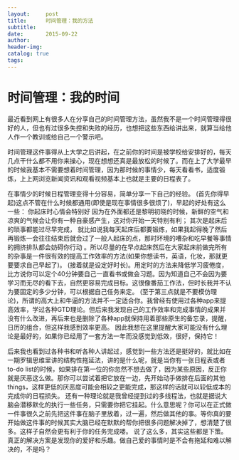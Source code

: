 ```yaml
---
layout:     post  
title:      时间管理：我的方法
subtitle:  
date:       2015-09-22  
author:  
header-img: 
catalog: true  
tags:
--- 
```


# 时间管理：我的时间

最近看到网上有很多人在分享自己的时间管理方法，虽然我不是一个时间管理得很好的人，但也有过很多失控和失败的经历，也想把这些东西给讲出来，就算当给他人作一个教训或给自己一个警示吧。

时间管理这件事得从上大学之后讲起，在之前你的时间是被学校给安排好的，每天几点干什么都不用你来操心，现在想想还真是最放松的时候了。而在上了大学最早的时候我基本不需要想着时间管理，因为那时候的事情少，每天看看书，适度锻炼，上上网浏览新闻资讯和观看视频基本上也就是主要的日程表了。

在事情少的时候日程管理变得十分容易，简单分享一下自己的经验。
(首先你得早起)这点不管在什么时候都通用(即使是现在事情很多很烦了)，早起的好处有这么一些：
你起床时心情会特别好
因为在外面都还是黎明初晓的时候，新鲜的空气和凉爽的气候会让你有一种自豪感产生，这对你开始一天特别有利；
其次是起床后的琐事都能过尽早完成，
就比如说我每天起床后都要锻炼，如果我起得晚了然后再锻炼一会往往结束后就会过了一般人起床的点，那时环境的嘈杂和吃早餐等事情的拥挤排队都会妨碍你行动 。所以尽量的在早点起床然后在大家起床前做完所有的杂事是一件很有效的提高工作效率的方法(如果你想读书，英语，化妆，那就更要要求自己早起了)。
(接着就是设定好时长)。用定时的方法来降低学习疲倦度，比方说你可以定个40分钟要自己一直看书或做会习题。因为知道自己不会因为要学习而无尽的看下去，自然更容易完成目标。这很像番茄工作法，但时长我并不认为要固定的多少分钟，可以根据自己任务来定。
(至于第三点就是不要模仿理论)，所谓的高大上和牛逼的方法并不一定适合你。我曾经有使用过各种app来提高效率，学过各种GTD理论。但后来我发现自己的工作效率和完成事情的成果并没有什么改进，再后来也是删除了各种app就保持用着那些原生的备忘录，提醒，日历的组合，但这样我感到效率更高。
因此我想在这里提醒大家可能没有什么理论是最好的，如果你已经用了一套方法一年而没感觉到低效，很好，保持它！

后来我也看到过各种书和听各种人讲起过，感觉到一些方法还是挺好的，就比如在一期罗辑思维里讲的结构性拖延法，讲的是什么呢，就是当你有一张日程表或者to-do list的时候，如果排在第一位的你忽然不想去做了，因为某些原因，反正你就是厌恶这么做。那你可以尝试着把它放在一边，先开始动手做排在后面的其他things，这样更低的厌恶度可能会相较之更能完成，那这样的话就可以较低成本的完成你的日程损失。
还有一种理论就是我曾经提到过的多线程法，也就是据说大脑会潜移默化的执行一些任务，只需要你把它挂起。什么意思呢？你可以在正式做一件事很久之前先把这件事在脑子里放着，过一遍，然后做其他的事。等你真的要开始做这件事的时候其实大脑已经在默默的帮你把很多问题解决掉了，想清楚了很多。这样子自然会更有利于你的任务完成喽。
说了这么多，其实这些都是下策。真正的解决方案是发现你的爱好和乐趣。做自己爱的事情时是不会有拖延和难以解决的，不是吗？